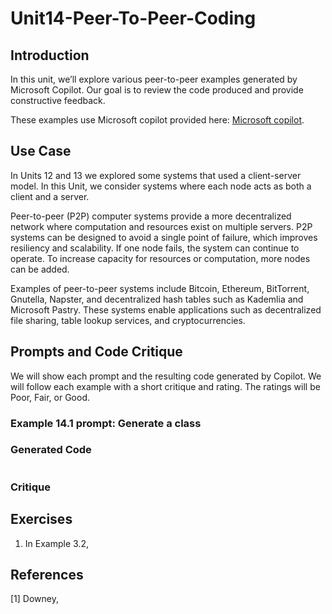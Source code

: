 # Unit14-Peer-To-Peer-Coding
## Introduction

In this unit, we’ll explore various peer-to-peer examples generated by Microsoft Copilot. Our goal is to review the code produced and provide constructive feedback.

These examples use Microsoft copilot provided here: [Microsoft copilot](https://copilot.microsoft.com/).

## Use Case
In Units 12 and 13 we explored some systems that used a client-server model. In this Unit, we consider systems where each node acts as both a client and a server.

Peer-to-peer (P2P) computer systems provide a more decentralized network where computation and resources exist on multiple servers. P2P systems can be designed to avoid a single point of failure, which improves resiliency and scalability. If one node fails, the system can continue to operate. To increase capacity for resources or computation, more nodes can be added.

Examples of peer-to-peer systems include Bitcoin, Ethereum, BitTorrent, Gnutella, Napster, and decentralized hash tables such as Kademlia and Microsoft Pastry. These systems enable applications such as decentralized file sharing, table lookup services, and cryptocurrencies.

## Prompts and Code Critique

We will show each prompt and the resulting code generated by Copilot. We will follow each example with a short critique and rating. The ratings will be Poor, Fair, or Good.

### Example 14.1 prompt: Generate a class

### Generated Code
```

```
### Critique




## Exercises
1. In Example 3.2,

## References
[1] Downey,
